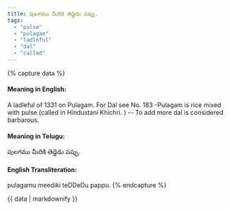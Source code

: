 ```yaml
---
title: పులగము మీదికి తెడ్డెడు పప్పు.
tags:
  - "pulse"
  - "pulagam"
  - "ladleful"
  - "dal"
  - "called"
---
```


{% capture data %}
#### Meaning in English:
A ladleful of 1331 on Pulagam.
For Dal see No. 183 -Pulagam is rice mixed with pulse (called in Hindustani Khichri. ) -- To add more dal is considered barbarous.

#### Meaning in Telugu:
పులగము మీదికి తెడ్డెడు పప్పు.

#### English Transliteration:
pulagamu meediki teDDeDu pappu.
{% endcapture %}

{{ data | markdownify }}

